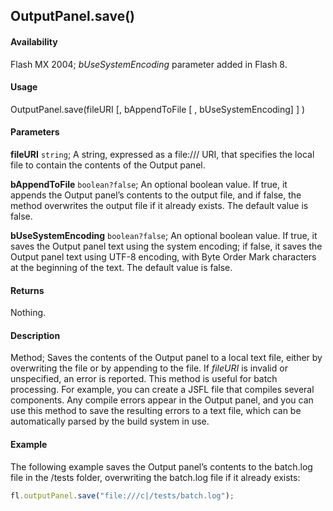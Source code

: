 ## OutputPanel.save()

#### Availability

Flash MX 2004; *bUseSystemEncoding* parameter added in Flash 8.

#### Usage

OutputPanel.save(fileURI [, bAppendToFile [ , bUseSystemEncoding] ] )

#### Parameters

**fileURI** `string`; A string, expressed as a file:/// URI, that specifies the local file to contain the contents of the Output panel.

**bAppendToFile** `boolean?false`; An optional boolean value. If true, it appends the Output panel’s contents to the output file, and if
false, the method overwrites the output file if it already exists. The default value is false.

**bUseSystemEncoding** `boolean?false`; An optional boolean value. If true, it saves the Output panel text using the system encoding; if false, it saves the Output panel text using UTF-8 encoding, with Byte Order Mark characters at the beginning of the text. The default value is false.

#### Returns

Nothing.

#### Description

Method; Saves the contents of the Output panel to a local text file, either by overwriting the file or by appending to the file.
If *fileURI* is invalid or unspecified, an error is reported.
This method is useful for batch processing. For example, you can create a JSFL file that compiles several components. Any compile errors appear in the Output panel, and you can use this method to save the resulting errors to a text file, which can be automatically parsed by the build system in use.

#### Example

The following example saves the Output panel’s contents to the batch.log file in the /tests
folder, overwriting the batch.log file if it already exists:

```javascript
fl.outputPanel.save("file:///c|/tests/batch.log");
```
